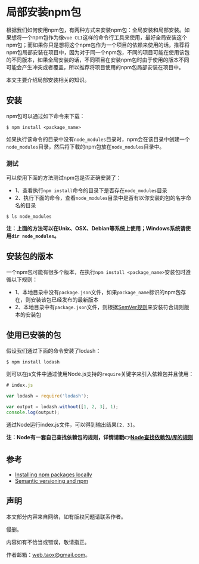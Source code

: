 # 局部安装npm包

根据我们如何使用npm包，有两种方式来安装npm包：全局安装和局部安装。如果想将一个npm包作为像`vue CLI`这样的命令行工具来使用，最好全局安装这个npm包；而如果你只是想将这个npm包作为一个项目的依赖来使用的话，推荐将npm包局部安装在项目中，因为对于同一个npm包，不同的项目可能在使用该包的不同版本，如果全局安装的话，不同项目在安装npm包时由于使用的版本不同可能会产生冲突或者覆盖，所以推荐将项目使用的npm包局部安装在项目中。

本文主要介绍局部安装相关的知识。

## 安装

npm包可以通过如下命令来下载：

```shell
$ npm install <package_name>
```

如果执行该命令的目录中没有`node_modules`目录时，npm会在该目录中创建一个`node_modules`目录，然后将下载的npm包放在`node_modules`目录中。

### 测试

可以使用下面的方法测试npm包是否正确安装了：

* 1、查看执行`npm install`命令的目录下是否存在`node_modules`目录
* 2、执行下面的命令，查看`node_modules`目录中是否有以你安装的包的名字命名的目录

```shell
$ ls node_modules
```

**注：上面的方法可以在Unix、OSX、Debian等系统上使用；Windows系统请使用`dir node_modules`。**

## 安装包的版本

一个npm包可能有很多个版本，在执行`npm install <package_name>`安装包时遵循以下规则：

* 1、本地目录中没有`package.json`文件，如果`package_name`标识的npm包存在，则安装该包已经发布的最新版本
* 2、本地目录中有`package.json`文件，则根据[SemVer规则](https://github.com/NinjiaHub/Tools-Tricks/blob/master/npm/documents/getting-started/SemVer.md)来安装符合规则版本的安装包

## 使用已安装的包

假设我们通过下面的命令安装了lodash：

```shell
$ npm install lodash
```

则可以在js文件中通过使用Node.js支持的`require`关键字来引入依赖包并且使用：

```js
# index.js

var lodash = require('lodash');
 
var output = lodash.without([1, 2, 3], 1);
console.log(output);
```

通过Node运行index.js文件，可以得到输出结果`[2, 3]`。

**注：Node有一套自己查找依赖包的规则，详情请戳👉[Node查找依赖包/库的规则](https://ninjiahub.github.io/Tools-Tricks/npm/docs/getting-started/Node%E6%9F%A5%E6%89%BE%E4%BE%9D%E8%B5%96%E5%8C%85-%E5%BA%93%E7%9A%84%E8%A7%84%E5%88%99í)**

## 参考

* [Installing npm packages locally](https://docs.npmjs.com/getting-started/installing-npm-packages-locally)
* [Semantic versioning and npm](https://docs.npmjs.com/getting-started/semantic-versioning)

## 声明

本文部分内容来自网络，如有版权问题请联系作者。

侵删。

内容如有不恰当或错误，敬请指正。

作者邮箱：web.taox@gmail.com。
